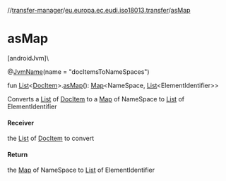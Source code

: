 //[transfer-manager](../../index.md)/[eu.europa.ec.eudi.iso18013.transfer](index.md)/[asMap](as-map.md)

# asMap

[androidJvm]\

@[JvmName](https://kotlinlang.org/api/latest/jvm/stdlib/kotlin.jvm/-jvm-name/index.html)(name = &quot;docItemsToNameSpaces&quot;)

fun [List](https://kotlinlang.org/api/latest/jvm/stdlib/kotlin.collections/-list/index.html)&lt;[DocItem](../eu.europa.ec.eudi.iso18013.transfer.response/-doc-item/index.md)&gt;.[asMap](as-map.md)(): [Map](https://kotlinlang.org/api/latest/jvm/stdlib/kotlin.collections/-map/index.html)&lt;NameSpace, [List](https://kotlinlang.org/api/latest/jvm/stdlib/kotlin.collections/-list/index.html)&lt;ElementIdentifier&gt;&gt;

Converts a [List](https://kotlinlang.org/api/latest/jvm/stdlib/kotlin.collections/-list/index.html) of [DocItem](../eu.europa.ec.eudi.iso18013.transfer.response/-doc-item/index.md) to a [Map](https://kotlinlang.org/api/latest/jvm/stdlib/kotlin.collections/-map/index.html) of NameSpace to [List](https://kotlinlang.org/api/latest/jvm/stdlib/kotlin.collections/-list/index.html) of ElementIdentifier

#### Receiver

the [List](https://kotlinlang.org/api/latest/jvm/stdlib/kotlin.collections/-list/index.html) of [DocItem](../eu.europa.ec.eudi.iso18013.transfer.response/-doc-item/index.md) to convert

#### Return

the [Map](https://kotlinlang.org/api/latest/jvm/stdlib/kotlin.collections/-map/index.html) of NameSpace to [List](https://kotlinlang.org/api/latest/jvm/stdlib/kotlin.collections/-list/index.html) of ElementIdentifier
